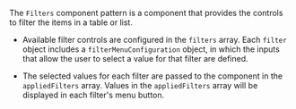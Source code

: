 The `Filters` component pattern is a component that provides the controls to filter the items in a table or list.

- Available filter controls are configured in the `filters` array. Each `filter` object includes a `filterMenuConfiguration` object, in which the inputs that allow the user to select a value for that filter are defined.

- The selected values for each filter are passed to the component in the `appliedFilters` array. Values in the `appliedFilters` array will be displayed in each filter's menu button.
